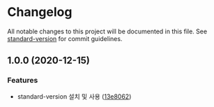 # Changelog

All notable changes to this project will be documented in this file. See [standard-version](https://github.com/conventional-changelog/standard-version) for commit guidelines.

## 1.0.0 (2020-12-15)


### Features

* standard-version 설치 및 사용 ([13e8062](https://github.com/WebchemistGenn/Git/commit/13e8062ded71afe197809251321d8df225b54bdf))

